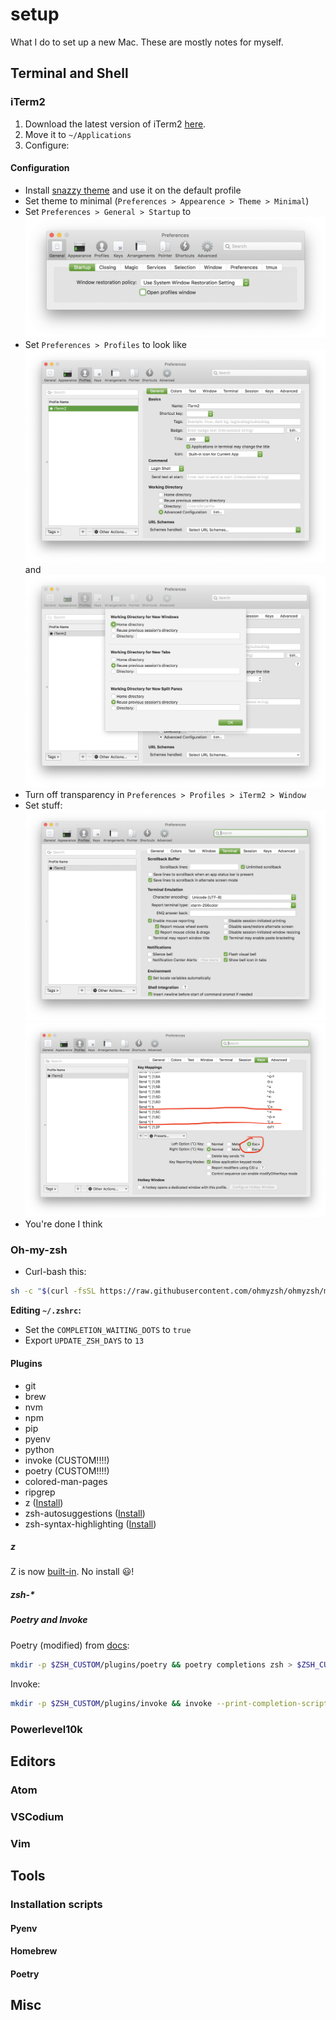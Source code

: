 # setup

What I do to set up a new Mac. These are mostly notes for myself.



## Terminal and Shell

### iTerm2

1. Download the latest version of iTerm2 [here](https://iterm2.com/downloads.html).
2. Move it to `~/Applications`
3. Configure:

#### Configuration

* Install [snazzy theme](https://github.com/sindresorhus/iterm2-snazzy) and use it on the default profile
* Set theme to minimal (`Preferences > Appearence > Theme > Minimal`)
* Set `Preferences > General > Startup` to
![](./iterm_general_startup.png)
 * Set `Preferences > Profiles` to look like
![](iterm_profiles.png)
and
![](iterm_profiles_working_dir_adv_conf.png)
 * Turn off transparency in `Preferences > Profiles > iTerm2 > Window`
 * Set stuff:
![](iterm_epic_term.png)
![](iterm_epic_keys.png)
 * You're done I think

### Oh-my-zsh

* Curl-bash this:
```bash
sh -c "$(curl -fsSL https://raw.githubusercontent.com/ohmyzsh/ohmyzsh/master/tools/install.sh)"
```

**Editing `~/.zshrc`:**

* Set the `COMPLETION_WAITING_DOTS` to `true`
* Export `UPDATE_ZSH_DAYS` to `13`

#### Plugins
 - git
 - brew
 - nvm
 - npm
 - pip
 - pyenv
 - python
 - invoke (CUSTOM!!!!)
 - poetry (CUSTOM!!!!)
 - colored-man-pages
 - ripgrep
 - z ([Install](#z))
 - zsh-autosuggestions ([Install](#zsh-))
 - zsh-syntax-highlighting ([Install](#zsh-))

##### z
Z is now [built-in](https://github.com/ohmyzsh/ohmyzsh/tree/master/plugins/z). No install :smiley:!

##### zsh-*

##### Poetry and Invoke
Poetry (modified) from [docs](https://python-poetry.org/docs/#enable-tab-completion-for-bash-fish-or-zsh):

```bash
mkdir -p $ZSH_CUSTOM/plugins/poetry && poetry completions zsh > $ZSH_CUSTOM/plugins/poetry/_poetry
```

Invoke:
```bash
mkdir -p $ZSH_CUSTOM/plugins/invoke && invoke --print-completion-script=zsh > $ZSH_CUSTOM/plugins/invoke/_invoke
```

### Powerlevel10k

## Editors

### Atom

### VSCodium

### Vim

## Tools

### Installation scripts

#### Pyenv

#### Homebrew

#### Poetry

## Misc
